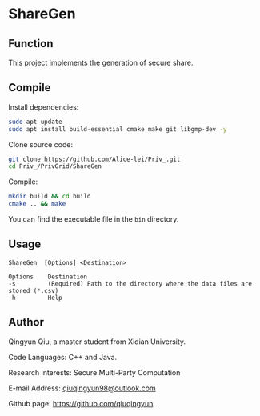 # ShareGen

## Function

This project implements the generation of secure share.

## Compile

Install dependencies:

```bash
sudo apt update
sudo apt install build-essential cmake make git libgmp-dev -y
```

Clone source code:

```bash
git clone https://github.com/Alice-lei/Priv_.git
cd Priv_/PrivGrid/ShareGen
```

Compile:

```bash
mkdir build && cd build
cmake .. && make
```

You can find the executable file in the `bin` directory.

## Usage
```
ShareGen  [Options] <Destination>

Options    Destination
-s         (Required) Path to the directory where the data files are stored (*.csv)
-h         Help
```

## Author

Qingyun Qiu, a master student from Xidian University. 

Code Languages: C++ and Java.

Research interests: Secure Multi-Party Computation

E-mail Address: qiuqingyun98@outlook.com  

Github page: https://github.com/qiuqingyun.
